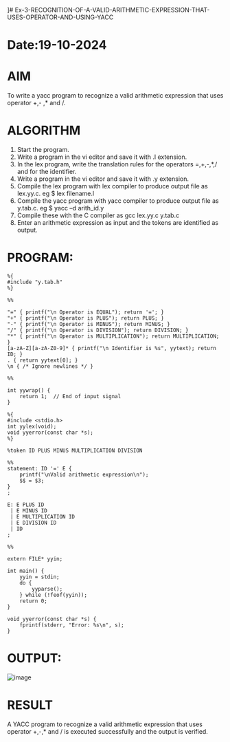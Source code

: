 ]# Ex-3-RECOGNITION-OF-A-VALID-ARITHMETIC-EXPRESSION-THAT-USES-OPERATOR-AND-USING-YACC
# Date:19-10-2024
# AIM
To write a yacc program to recognize a valid arithmetic expression that uses operator +,- ,* and /.
# ALGORITHM
1.	Start the program.
2.	Write a program in the vi editor and save it with .l extension.
3.	In the lex program, write the translation rules for the operators =,+,-,*,/ and for the identifier.
4.	Write a program in the vi editor and save it with .y extension.
5.	Compile the lex program with lex compiler to produce output file as lex.yy.c. eg $ lex filename.l
6.	Compile the yacc program with yacc compiler to produce output file as y.tab.c. eg $ yacc –d arith_id.y
7.	Compile these with the C compiler as gcc lex.yy.c y.tab.c
8.	Enter an arithmetic expression as input and the tokens are identified as output.
# PROGRAM:
```
%{
#include "y.tab.h"
%}

%%

"=" { printf("\n Operator is EQUAL"); return '='; }
"+" { printf("\n Operator is PLUS"); return PLUS; }
"-" { printf("\n Operator is MINUS"); return MINUS; }
"/" { printf("\n Operator is DIVISION"); return DIVISION; }
"*" { printf("\n Operator is MULTIPLICATION"); return MULTIPLICATION; }
[a-zA-Z][a-zA-Z0-9]* { printf("\n Identifier is %s", yytext); return ID; }
. { return yytext[0]; }
\n { /* Ignore newlines */ }

%%

int yywrap() {
    return 1;  // End of input signal
}

%{
#include <stdio.h>
int yylex(void);
void yyerror(const char *s);
%}

%token ID PLUS MINUS MULTIPLICATION DIVISION

%%
statement: ID '=' E {
    printf("\nValid arithmetic expression\n");
    $$ = $3;
}
;

E: E PLUS ID
 | E MINUS ID
 | E MULTIPLICATION ID
 | E DIVISION ID
 | ID
;

%%

extern FILE* yyin;

int main() {
    yyin = stdin;
    do {
        yyparse();
    } while (!feof(yyin));
    return 0;
}

void yyerror(const char *s) {
    fprintf(stderr, "Error: %s\n", s);
}
```
# OUTPUT:

![image](https://github.com/user-attachments/assets/833f2563-3fd2-4773-994e-b1394f058fda)

# RESULT
A YACC program to recognize a valid arithmetic expression that uses operator +,-,* and / is executed successfully and the output is verified.
